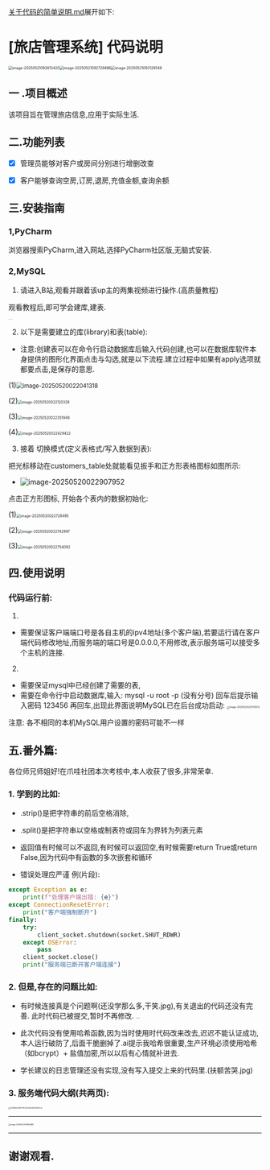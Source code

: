 [关于代码的简单说明.md](https://github.com/user-attachments/files/20367364/default.md)展开如下:
# [旅店管理系统] 代码说明

<img src="README相关图片\logo_1.png" alt="image-20250521092613420" style="zoom: 50%;" /><img src="README相关图片\logo_2.png" alt="image-20250521092728886" style="zoom: 50%;" /><img src="README相关图片\logo_3.png" alt="image-20250521093128548" style="zoom: 50%;" />

## 一 .项目概述

该项目旨在管理旅店信息,应用于实际生活.

## 二.功能列表

- [x] 管理员能够对客户或房间分别进行增删改查

- [x] 客户能够查询空房,订房,退房,充值金额,查询余额

##  三.安装指南

### 1,PyCharm

浏览器搜索PyCharm,进入网站,选择PyCharm社区版,无脑式安装.

### 2,MySQL

1. 请进入B站,观看并跟着该up主的两集视频进行操作.(高质量教程)

观看教程后,即可学会建库,建表.

<img src="README相关图片\安装指南_1.jpg" alt="安装指南_1" style="zoom:5%;" /><img src="README相关图片\安装指南_2.jpg" alt="安装指南_2" style="zoom:5%;" />

2. 以下是需要建立的库(library)和表(table):

- 注意:创建表可以在命令行启动数据库后输入代码创建,也可以在数据库软件本身提供的图形化界面点击与勾选,就是以下流程.建立过程中如果有apply选项就都要点击,是保存的意思.

(1)<img src="README相关图片\数据库图形化界面相关_1.png" alt="image-20250520022041318" style="zoom: 80%;" />

(2)<img src="README相关图片\_2.png" alt="image-20250520022120328" style="zoom: 50%;" />

(3)<img src="README相关图片\_3.png" alt="image-20250520022351949" style="zoom: 50%;" />

(4)<img src="README相关图片\_4.png" alt="image-20250520022429422" style="zoom: 50%;" />

3. 接着 切换模式(定义表格式/写入数据到表):

把光标移动在customers_table处就能看见扳手和正方形表格图标如图所示:

- ![image-20250520022907952](README相关图片\关于代码的简单说明.assets\image-20250520022907952.png)

点击正方形图标, 开始各个表内的数据初始化:

(1)<img src="C:\Users\30616\Desktop\README相关图片\_5.png" alt="image-20250520022728495" style="zoom:50%;" />

(2)<img src="C:\Users\30616\Desktop\README相关图片\_6.png" alt="image-20250520022742997" style="zoom:50%;" />

(3)<img src="C:\Users\30616\Desktop\README相关图片\_7.png" alt="image-20250520022754092" style="zoom:50%;" />

## 四.使用说明

### 代码运行前:

1. 

- 需要保证客户端端口号是各自主机的ipv4地址(多个客户端),若要运行请在客户端代码修改地址,而服务端的端口号是0.0.0.0,不用修改,表示服务端可以接受多个主机的连接.

2. 

- 需要保证mysql中已经创建了需要的表,
- 需要在命令行中启动数据库,输入:   mysql -u root -p   (没有分号) 回车后提示输入密码   123456  再回车,出现此界面说明MySQL已在后台成功启动:
  <img src="C:\Users\30616\Desktop\README相关图片\命令行.png" alt="image-20250520221130512" style="zoom: 33%;" />

注意: 各不相同的本机MySQL用户设置的密码可能不一样

## 五.番外篇:

各位师兄师姐好!在爪哇社团本次考核中,本人收获了很多,非常荣幸.

### 1. 学到的比如:

- .strip()是把字符串的前后空格消除,

- .split()是把字符串以空格或制表符或回车为界转为列表元素

- 返回值有时候可以不返回,有时候可以返回空,有时候需要return True或return False,因为代码中有函数的多次嵌套和循环

- 错误处理应严谨   例(片段):

```python
except Exception as e:
    print(f"处理客户端出错: {e}")
except ConnectionResetError:
    print("客户端强制断开")
finally:
    try:
        client_socket.shutdown(socket.SHUT_RDWR) 
    except OSError:
        pass
    client_socket.close()
    print("服务端已断开客户端连接")
```

### 2. 但是,存在的问题比如:

- 有时候连接真是个问题啊(还没学那么多,干笑.jpg),有关退出的代码还没有完善. 此时代码已被提交,暂时不再修改.
  <img src="C:\Users\30616\Desktop\关于代码的简单说明.assets\存在问题_1.jpg" alt="存在问题_1" style="zoom:10%;" />

- 此次代码没有使用哈希函数,因为当时使用时代码改来改去,迟迟不能认证成功,本人运行破防了,后面干脆删掉了.ai提示我哈希很重要,生产环境必须使用哈希（如bcrypt）+ 盐值加密,所以以后有心情就补进去.
- 学长建议的日志管理还没有实现,没有写入提交上来的代码里.(扶额苦哭.jpg)

### 3. 服务端代码大纲(共两页):

<img src="README相关图片\手写代码目录_1.jpg" alt="14330b0659717b17e40542bf20952c4" style="zoom: 25%;" />

---

<img src="README相关图片\手写代码目录第二页.png" alt="image-20250521190804881" style="zoom:25%;" />

---

## 谢谢观看.
